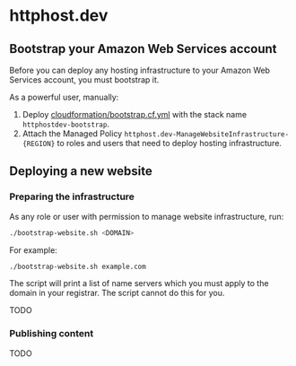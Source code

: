 # httphost.dev

## Bootstrap your Amazon Web Services account

Before you can deploy any hosting infrastructure to your Amazon Web Services account, you must bootstrap it.

As a powerful user, manually:

1. Deploy [cloudformation/bootstrap.cf.yml](cloudformation/bootstrap.cf.yml) with the stack name `httphostdev-bootstrap`.
1. Attach the Managed Policy `httphost.dev-ManageWebsiteInfrastructure-{REGION}` to roles and users that need to deploy hosting infrastructure.

## Deploying a new website

### Preparing the infrastructure

As any role or user with permission to manage website infrastructure, run:

```bash
./bootstrap-website.sh <DOMAIN>
```

For example:

```bash
./bootstrap-website.sh example.com
```

The script will print a list of name servers which you must apply to the domain in your registrar. The script cannot do this for you.

TODO

### Publishing content

TODO
